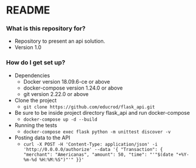 # README #

### What is this repository for? ###

* Repository to present an api solution.
* Version 1.0

### How do I get set up? ###
* Dependencies
    - Docker version 18.09.6-ce or above
    - docker-compose version 1.24.0 or above
    - git version 2.22.0 or above
* Clone the project
    - `git clone https://github.com/educrod/flask_api.git`
* Be sure to be inside project directory flask_api and run docker-compose
    - `docker-compose up -d --build`
* Running the tests
    - `docker-compose exec flask python -m unittest discover -v`
* Posting data to the API
    - `curl -X POST -H 'Content-Type: application/json' -i 'http://0.0.0.0/authorize' --data '{ "Transaction": { "merchant": "Americanas", "amount": 50, "time": "'"$(date "+%Y-%m-%d %H:%M:%S")"'" }}'`
